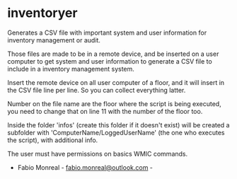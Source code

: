 # inventoryer
Generates a CSV file with important system and user information for inventory management or audit.

Those files are made to be in a remote device, and be inserted on a user computer to get system and user information to generate a CSV file to include in a inventory management system.

Insert the remote device on all user computer of a floor, and it will insert in the CSV file line per line. So you can collect everything latter.

Number on the file name are the floor where the script is being executed, you need to change that on line 11 with the number of the floor too.

Inside the folder 'infos' (create this folder if it doesn't exist) will be created a subfolder with 'ComputerName/LoggedUserName' (the one who executes the script), with additional info.

The user must have permissions on basics WMIC commands.

- Fabio Monreal - fabio.monreal@outlook.com -
